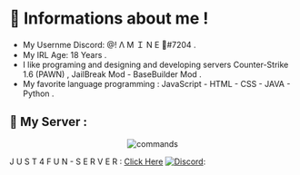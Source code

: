 # 📃 Informations about me !

- My Usernme Discord: @!        Λ  M Ｉ  N  E  👑#7204 .
- My IRL Age: 18 Years .
- I like programing and designing and developing servers Counter-Strike 1.6 (PAWN) , JailBreak Mod - BaseBuilder Mod .
- My favorite language programming : JavaScript - HTML - CSS - JAVA - Python .

## 💯 My Server :
<div align="center">
<img src="https://cdn.discordapp.com/attachments/676394809623183370/715533097390571520/unknown.png" alt="commands">
</div>

J U S T 4 F U N - S E R V E R : <a href="https://discord.gg/YNVqE96">Click Here</a>
[![Discord](https://discordapp.com/api/guilds/462966890801790998/widget.png)](https://discord.gg/hsrtdRj):
